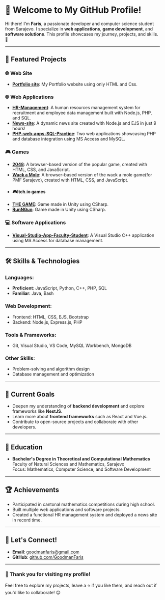 # 👋 Welcome to My GitHub Profile!

Hi there! I'm **Faris**, a passionate developer and computer science student from Sarajevo. I specialize in **web applications**, **game development**, and **software solutions**. This profile showcases my journey, projects, and skills. 🚀

---

## 📂 Featured Projects

###  🌐 **Web Site**
- **[Portfolio site](https://github.com/GoodmanFaris/Portfolio-site)**: My Portfolio website using only HTML and Css.

### 🌐 **Web Applications**
- **[HR-Management](https://github.com/GoodmanFaris/HR-Management)**: A human resources management system for recruitment and employee data management built with Node.js, PHP, and SQL.
- **[News-site](https://github.com/GoodmanFaris/News-site)**: A dynamic news site created with Node.js and EJS in just 9 hours!
- **[PHP-web-apps-SQL-Practice](https://github.com/GoodmanFaris/PHP-web-apps-SQL-Practice)**: Two web applications showcasing PHP and database integration using MS Access and MySQL.

### 🎮 **Games**
- **[2048](https://github.com/GoodmanFaris/2048)**: A browser-based version of the popular game, created with HTML, CSS, and JavaScript.
- **[Wack a Mole](https://github.com/GoodmanFaris/Wack-a-mole)**: A browser-based version of the wack a mole game(for PMF Sarajevo), created with HTML, CSS, and JavaScript.
- #### 🎮**Itch.io games**
- **[THE GAME](https://goodmanfaris.itch.io/the-game-made-by-faris-l)**: Game made in Unity using CSharp.
- **[RunNGun](https://goodmanfaris.itch.io/runngun)**: Game made in Unity using CSharp.

### 💻 **Software Applications**
- **[Visual-Studio-App-Faculty-Student](https://github.com/GoodmanFaris/Visual-Studio-App-Faculty-Student)**: A Visual Studio C++ application using MS Access for database management.

---

## 🛠️ Skills & Technologies

### **Languages**:
- **Proficient**: JavaScript, Python, C++, PHP, SQL
- **Familiar**: Java, Bash

### **Web Development**:
- Frontend: HTML, CSS, EJS, Bootstrap
- Backend: Node.js, Express.js, PHP

### **Tools & Frameworks**:
- Git, Visual Studio, VS Code, MySQL Workbench, MongoDB

### **Other Skills**:
- Problem-solving and algorithm design
- Database management and optimization

---

## 🎯 Current Goals
- Deepen my understanding of **backend development** and explore frameworks like **NestJS**.
- Learn more about **frontend frameworks** such as React and Vue.js.
- Contribute to open-source projects and collaborate with other developers.

---

## 📖 Education
- **Bachelor's Degree in Theoretical and Computational Mathematics**  
  Faculty of Natural Sciences and Mathematics, Sarajevo  
  Focus: Mathematics, Computer Science, and Software Development

---

## 🏆 Achievements
- Participated in cantonal mathematics competitions during high school.
- Built multiple web applications and software projects.
- Created a functional HR management system and deployed a news site in record time.

---

## 🤝 Let's Connect!
- **Email**: [goodmanfaris@gmail.com](mailto:goodmanfaris@gmail.com)
- **GitHub**: [github.com/GoodmanFaris](https://github.com/GoodmanFaris)

---

### 🌟 Thank you for visiting my profile! 
Feel free to explore my projects, leave a ⭐ if you like them, and reach out if you'd like to collaborate! 😊

